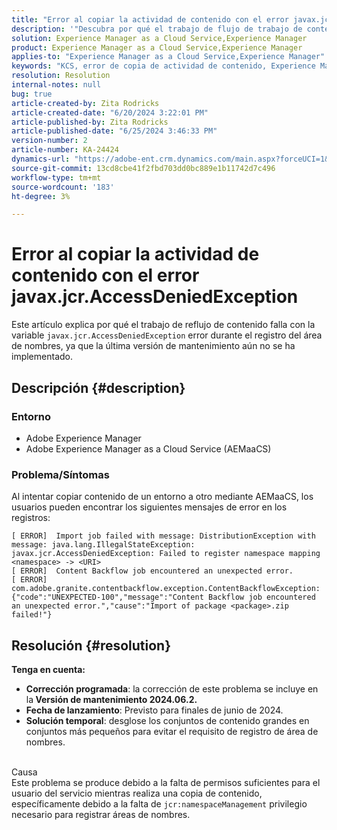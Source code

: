 ```yaml
---
title: "Error al copiar la actividad de contenido con el error javax.jcr.AccessDeniedException"
description: '"Descubra por qué el trabajo de flujo de trabajo de contenido falla con el error javax.jcr.AccessDeniedException durante el registro del área de nombres en Adobe Experience Manager".'
solution: Experience Manager as a Cloud Service,Experience Manager
product: Experience Manager as a Cloud Service,Experience Manager
applies-to: "Experience Manager as a Cloud Service,Experience Manager"
keywords: "KCS, error de copia de actividad de contenido, Experience Manager, error en el trabajo de flujo de retorno de contenido, error AEMaaCS, javax.jcr.AccessDeniedException"
resolution: Resolution
internal-notes: null
bug: true
article-created-by: Zita Rodricks
article-created-date: "6/20/2024 3:22:01 PM"
article-published-by: Zita Rodricks
article-published-date: "6/25/2024 3:46:33 PM"
version-number: 2
article-number: KA-24424
dynamics-url: "https://adobe-ent.crm.dynamics.com/main.aspx?forceUCI=1&pagetype=entityrecord&etn=knowledgearticle&id=d078d3d1-182f-ef11-840a-0022480aed6f"
source-git-commit: 13cd8cbe41f2fbd703dd0bc889e1b11742d7c496
workflow-type: tm+mt
source-wordcount: '183'
ht-degree: 3%

---
```


# Error al copiar la actividad de contenido con el error javax.jcr.AccessDeniedException


Este artículo explica por qué el trabajo de reflujo de contenido falla con la variable `javax.jcr.AccessDeniedException` error durante el registro del área de nombres, ya que la última versión de mantenimiento aún no se ha implementado.

## Descripción {#description}


### Entorno

- Adobe Experience Manager
- Adobe Experience Manager as a Cloud Service (AEMaaCS)




### Problema/Síntomas

Al intentar copiar contenido de un entorno a otro mediante AEMaaCS, los usuarios pueden encontrar los siguientes mensajes de error en los registros:


```plaintext
[ ERROR]  Import job failed with message: DistributionException with message: java.lang.IllegalStateException: javax.jcr.AccessDeniedException: Failed to register namespace mapping <namespace> -> <URI>
[ ERROR]  Content Backflow job encountered an unexpected error.
[ ERROR]  com.adobe.granite.contentbackflow.exception.ContentBackflowException: {"code":"UNEXPECTED-100","message":"Content Backflow job encountered an unexpected error.","cause":"Import of package <package>.zip failed!"}
```





## Resolución {#resolution}


<b>Tenga en cuenta:</b>

- <b>Corrección programada</b>: la corrección de este problema se incluye en la<b> Versión de mantenimiento 2024.06.2.</b>
- <b>Fecha de lanzamiento</b>: Previsto para finales de junio de 2024.
- <b>Solución temporal</b>: desglose los conjuntos de contenido grandes en conjuntos más pequeños para evitar el requisito de registro de área de nombres.





<br>Causa<br>
Este problema se produce debido a la falta de permisos suficientes para el usuario del servicio mientras realiza una copia de contenido, específicamente debido a la falta de `jcr:namespaceManagement` privilegio necesario para registrar áreas de nombres.
